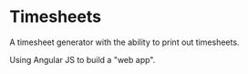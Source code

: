# Timesheets
A timesheet generator with the ability to print out timesheets.

Using Angular JS to build a "web app".
